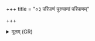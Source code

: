 +++
title = "०३ परिपाणं पुरुषाणां परिपाणम्"

+++
<details><summary>मूलम् (GR)</summary>

परिपाणं पुरुषाणां  
परिपाणं गवाम् असि ।  
अश्वानाम् अर्वताम् इत्  
परिपाणाय तस्थिषे ॥
</details>